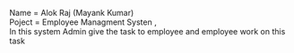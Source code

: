 Name = Alok Raj (Mayank Kumar) <br>
Poject = Employee Managment Systen ,<br>
In this system Admin give the task to employee and employee work on this task
 
